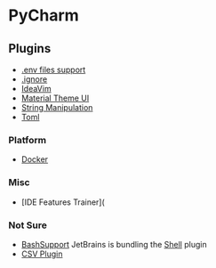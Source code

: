 # PyCharm
## Plugins
* [.​env files support](https://plugins.jetbrains.com/plugin/9525--env-files-support)
* [.ignore](https://plugins.jetbrains.com/plugin/7495--ignore)
* [IdeaVim](https://plugins.jetbrains.com/plugin/164-ideavim)
* [Material Theme UI](https://plugins.jetbrains.com/plugin/8006-material-theme-ui)
* [String Manipulation](https://plugins.jetbrains.com/plugin/2162-string-manipulation)
* [Toml](https://plugins.jetbrains.com/plugin/8195-toml)

### Platform
* [Docker](https://plugins.jetbrains.com/plugin/7724-docker)

### Misc
* [IDE Features Trainer](

### Not Sure
* [BashSupport](https://plugins.jetbrains.com/plugin/4230-bashsupport)
  JetBrains is bundling the [Shell](https://plugins.jetbrains.com/plugin/13122-shell-script) plugin 
* [CSV Plugin](https://plugins.jetbrains.com/plugin/10037-csv-plugin)
<!--stackedit_data:
eyJoaXN0b3J5IjpbLTE0MjIyNDMyOTEsNzgwMTI3MDcsLTkwOT
A1NzkwMV19
-->